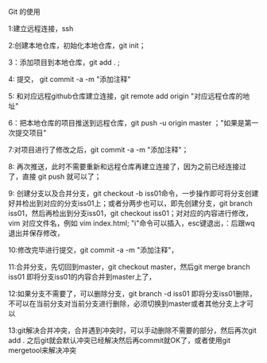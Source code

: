 Git 的使用

1:建立远程连接，ssh

2:创建本地仓库，初始化本地仓库，git init；

3：添加项目到本地仓库，git add . ;

4: 提交， git commit -a -m "添加注释"

5: 和对应远程github仓库建立连接，git remote add origin "对应远程仓库的地址"

6：把本地仓库的项目推送到远程仓库，git push -u origin master ；"如果是第一次提交项目"

7:对项目进行了修改之后，git commit -a -m "添加注释"；

8: 再次推送，此时不需要重新和远程仓库再建立连接了，因为之前已经连接过了，直接 git push 就可以了；

9: 创建分支以及合并分支，git checkout -b iss01命令，一步操作即可将分支创建好并检出到对应的分支iss01上；或者分两步也可以，即先创建分支，git branch iss01，然后再检出到分支iss01，git checkout iss01；对对应的内容进行修改，vim 对应文件名，例如 vim index.html;  "i"命令可以插入，esc键退出，：后跟wq退出并保存修改，

10:修改完毕进行提交，git commit -a -m "添加注释"，

11:合并分支，先切回到master，git checkout master，然后git merge branch iss01 即将分支iss01的内容合并到master上了，

12:如果分支不需要了，可以删除分支，git branch -d iss01 即将分支iss01删除，不可以在当前分支对当前分支进行删除，必须切换到master或者其他分支上才可以

13:git解决合并冲突，合并遇到冲突时，可以手动删除不需要的部分，然后再次git add . 之后git就会默认冲突已经解决然后再commit就OK了，或者使用git mergetool来解决冲突



